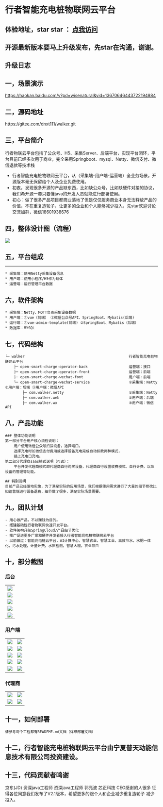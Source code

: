 # 行者智能充电桩物联网云平台

## 体验地址，star star ： [点我访问](https://gitee.com/dnxt111/walker.git)
## 开源最新版本要马上升级发布，先star在沟通，谢谢。

## 升级日志

## 一，场景演示 
https://haokan.baidu.com/v?pd=wisenatural&vid=13670646443722194884

## 二，源码地址  
https://gitee.com/dnxt111/walker.git
 
## 三，平台简介
行者物联云平台包括了公众号、H5、采集Server、后端平台，实现平台闭环，平台目前已经多次用于商业，完全采用Springboot、mysql、Netty、微信支付、微信退款等技术栈
* 行者智能充电桩物联网云平台，从（采集端-用户端-运营端）全业务场景，开源版本毫无保留给个人及企业免费使用。
* 初衷，发现很多开源的产品缺东西，比如缺公众号，比如缺硬件对接的协议，我们希开源一套只要懂java的开发人员就能进行部署使用。
* 初心：做了很多产品项目都商业落地了但是仅仅服务商业本身无法释放产品的价值，不在重复造轮子，让更多的企业和个人能够减少投入，先star欢迎讨论交流加群，微信18601938676
## 四，整体设计图（流程）
  <img src="http://wenhui012.images.nxptdn.com/充电平台/diagram/1.jpg"/>

## 五，平台组成



----

```
* 采集端：使用Netty采集设备信息
* 用户端：使用小程序/H5作为载体
* 运营端：运行管理平台数据
```
## 六，软件架构
```
* 采集端：Netty、MQTT负责采集设备数据
* 用户端：①vue（前端） ②微信公众号API、SpringBoot、Mybatis(后端)
* 运行端：①vue-admin-template(前端) ②SpringBoot、Mybatis（后端）
* 数据库：MYSQL
```
## 七，代码结构
```
└─ walker                                                行者智能充电桩物联网云平台
    ├─ open-smart-charge-operator-back                   运营端：接口
    ├─ open-smart-charge-operator-front                  运营端：前端
    ├─ open-smart-charge-wechat-font                     用户端：前端
    └─ open-smart-charge-wechat-service                  ①采集端：Netty ②用户端：后端 ③用户端：微信API 
        ├─ com.walker.netty                              ①采集端：Netty
        ├─ com.walker.web                                ②用户端：后端
        ├─ com.walker.wx                                 ③用户端：微信API
```

## 八，产品功能
```
### 整体功能说明
第一部分平台用户核心流程说明：
    用户使用微信公众号扫描设备，选择端口，
    选择充电时长微信支付费用或选择设备充电完成自动扣款两种模式，
    插上充电口充电。
第二部分代理商saas模式说明（可选）：
    平台开发代理商模式即代理商自行购买设备，代理商自行设置收费模式、自行计费、以及设备的管理等功能。

## 特别说明
目前产品已经落地实施，为了满足实际的应用场景，我们根据使用需求进行了大量的细节修改比如运营端进行设备退费，细节做了很多，满足实际场景需要。
```
## 九，团队计划
```
- 用心做产品，不以赚钱为目的。
- 搭建基础性行者物联网快速开发平台。
- 软件架构升级SpringCloud/产品细节优化
- 推广促进更多厂家和硬件开发者接入行者智能充电桩物联网云平台
- 以前做过：智能充电桩云平台，AI计算中心，智慧农业，智慧工业，高效节水，水肥一体化，污水处理，计量计费，水质检测，智慧大棚，农业项目
```
## 十，部分截图
### 后台
<table>
    <tr>
        <td><img src="http://wenhui012.images.nxptdn.com/%E5%85%85%E7%94%B5%E5%B9%B3%E5%8F%B0/pc/1%20%E9%A6%96%E9%A1%B5.png"/></td>
    </tr>
    <tr>
            <td><img src="http://wenhui012.images.nxptdn.com/%E5%85%85%E7%94%B5%E5%B9%B3%E5%8F%B0/pc/2%20%E7%94%A8%E6%88%B7%E7%BB%9F%E8%AE%A1.png"/></td>
        </tr>
    <tr>
        <td><img src="http://wenhui012.images.nxptdn.com/%E5%85%85%E7%94%B5%E5%B9%B3%E5%8F%B0/pc/2-1%20%E8%AE%BE%E5%A4%87%E7%AE%A1%E7%90%86%EF%BC%88%E7%BB%9F%E8%AE%A1%EF%BC%89.png"/></td>
    </tr>
    <tr>
        <td><img src="http://wenhui012.images.nxptdn.com/%E5%85%85%E7%94%B5%E5%B9%B3%E5%8F%B0/pc/2-3%20%E9%94%80%E5%94%AE%E7%BB%9F%E8%AE%A1.png"/></td>
    </tr>
    <tr>
        <td><img src="http://wenhui012.images.nxptdn.com/%E5%85%85%E7%94%B5%E5%B9%B3%E5%8F%B0/pc/2-2%20%E8%AE%BE%E5%A4%87%E7%AE%A1%E7%90%86%EF%BC%88%E5%9C%B0%E5%9D%80%EF%BC%89.png"/></td>
    </tr>
</table>

### 用户端
<table>
    <tr>
        <td><img src="http://wenhui012.images.nxptdn.com/%E5%85%85%E7%94%B5%E5%B9%B3%E5%8F%B0/mobile/0%20%E8%BE%93%E5%85%A5%E8%AE%BE%E5%A4%87%E7%A0%81.png"/></td>
        <td><img src="http://wenhui012.images.nxptdn.com/%E5%85%85%E7%94%B5%E5%B9%B3%E5%8F%B0/mobile/0%20%E9%A6%96%E9%A1%B5.png"/></td>
    </tr>
    <tr>
        <td><img src="http://wenhui012.images.nxptdn.com/%E5%85%85%E7%94%B5%E5%B9%B3%E5%8F%B0/mobile/1%20%E6%89%AB%E6%8F%8F.png"/></td>
        <td><img src="http://wenhui012.images.nxptdn.com/%E5%85%85%E7%94%B5%E5%B9%B3%E5%8F%B0/mobile/1%20%E7%BB%91%E5%AE%9A%E6%89%8B%E6%9C%BA%E5%8F%B7.png"/></td>
    </tr>
    <tr>
        <td><img src="http://wenhui012.images.nxptdn.com/%E5%85%85%E7%94%B5%E5%B9%B3%E5%8F%B0/mobile/2%20%E6%89%AB%E7%A0%81%E6%88%90%E5%8A%9F.png"/></td>
        <td><img src="http://wenhui012.images.nxptdn.com/%E5%85%85%E7%94%B5%E5%B9%B3%E5%8F%B0/mobile/%E6%8F%90%E7%8E%B0.png"/></td>
    </tr>
    <tr>
        <td><img src="http://wenhui012.images.nxptdn.com/%E5%85%85%E7%94%B5%E5%B9%B3%E5%8F%B0/mobile/3%20%E6%8C%89%E5%B0%8F%E6%97%B6%E6%94%B6%E8%B4%B9%E6%A0%87%E5%87%86.png"/></td>
        <td><img src="http://wenhui012.images.nxptdn.com/%E5%85%85%E7%94%B5%E5%B9%B3%E5%8F%B0/mobile/4%20%E6%94%AF%E4%BB%98%E6%88%90%E5%8A%9F%E5%A4%87%E4%BB%BD.png"/></td>
    </tr>
    <tr>
        <td><img src="http://wenhui012.images.nxptdn.com/%E5%85%85%E7%94%B5%E5%B9%B3%E5%8F%B0/mobile/5%20%E4%BD%99%E9%A2%9D%E5%85%85%E5%80%BC.png"/></td>
        <td><img src="http://wenhui012.images.nxptdn.com/%E5%85%85%E7%94%B5%E5%B9%B3%E5%8F%B0/mobile/6%20%E6%88%91%E7%9A%84%281%29.png"/></td>
    </tr>
</table>

### 代理商
<table>
    <tr>
        <td><img src="http://wenhui012.images.nxptdn.com/%E5%85%85%E7%94%B5%E5%B9%B3%E5%8F%B0/dailishang/1%20%E4%BB%A3%E7%90%86%E5%95%86%E7%99%BB%E5%BD%95.png"/></td>
        <td><img src="http://wenhui012.images.nxptdn.com/%E5%85%85%E7%94%B5%E5%B9%B3%E5%8F%B0/dailishang/2%20%E4%BB%A3%E7%90%86%E5%95%86%E5%8A%9F%E8%83%BD%E5%88%97%E8%A1%A8.png"/></td>
    </tr>
    <tr>
        <td><img src="http://wenhui012.images.nxptdn.com/%E5%85%85%E7%94%B5%E5%B9%B3%E5%8F%B0/dailishang/3-1%20%E8%AE%BE%E5%A4%87%E7%AE%A1%E7%90%86.png"/></td>
        <td><img src="http://wenhui012.images.nxptdn.com/%E5%85%85%E7%94%B5%E5%B9%B3%E5%8F%B0/dailishang/3-2%20%E8%AE%BE%E5%A4%87%E7%AE%A1%E7%90%86%EF%BC%88%E5%B1%95%E5%BC%80%EF%BC%89.png"/></td>
    </tr>
    
    
</table>


## 十一，如何部署
```
请参考每个工程都有READEME.md文档（详细部署文档）
```
## 十二，行者智能充电桩物联网云平台由宁夏普天动能信息技术有限公司投资建设。
## 十三，代码贡献者鸣谢
京东(JD) 资深java工程师  资深java工程师 郭亮波  芯正科技 CEO感谢的人很多
征得各位同意我们发布了V2.1版本，希望更多的跟个人和企业减少重复造轮子
减少投入。

